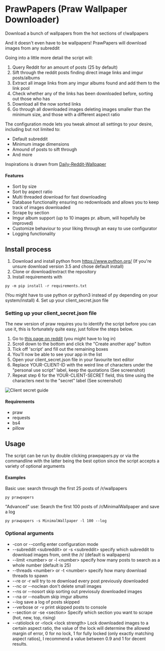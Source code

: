 # PrawPapers (Praw Wallpaper Downloader)

Download a bunch of wallpapers from the hot sections of r/wallpapers

And it doesn't even have to be wallpapers! PrawPapers will download images from any subreddit

Going into a little more detail the script will:

1. Query Reddit for an amount of posts (25 by default)
2. Sift through the reddit posts finding direct image links and imgur posts/albums
3. Extract all image links from any imgur albums found and add them to the link pool
4. Check whether any of the links has been downloaded before, sorting out those who has
5. Download all the now sorted links
6. Go through all downloaded images deleting images smaller than the minimum size, and those with a different aspect ratio

The configuration mode lets you tweak almost all settings to your desire, including but not limited to:
* Default subreddit
* Minimum image dimensions
* Amound of posts to sift through
* And more

Inspirations is drawn from [Daily-Reddit-Wallpaper](https://github.com/ssimunic/Daily-Reddit-Wallpaper)

#### Features
* Sort by size
* Sort by aspect ratio
* Multi threaded download for fast downloading
* Database functionality ensuring no redownloads and allows you to keep track of images downloaded
* Scrape by section
* Imgur album support (up to 10 images pr. album, will hopefully be improved)
* Customize behaviour to your liking through an easy to use configurator
* Logging functionality

## Install process
1. Download and install python from https://www.python.org/ (If you're unsure download version 3.5 and chose default install)
2. Clone or download/extract the repository
3. Install requirements with
```
py -m pip install -r requirements.txt
```
(You might have to use python or python3 instead of py depending on your system/install)
4. Set up your client_secret.json file

### Setting up your client_secret.json file
The new version of praw requires you to identify the script before you can use it, this is fortunately quite easy, just follow the steps below.
1. Go to [this page on reddit](https://www.reddit.com/prefs/apps/) (you might have to log in)
2. Scroll down to the bottom and click the "Create another app" button
3. Tick off 'script' and fill out the remaining boxes
4. You'll now be able to see your app in the list
5. Open your client_secret.json file in your favourite text editor
6. Replace YOUR-CLIENT-ID with the weird line of characters under the "personal use script" label, keep the quotations (See screenshot)
7. Repeat step 6 for the YOUR-CLIENT-SECRET field, this time using the characters next to the "secret" label (See screenshot)

![Client secret guide](https://raw.githubusercontent.com/nikolajlauridsen/PrawWallpaperDownloader/master/documentation/client_secret_guide.png)

#### Requirements
* praw
* requests
* bs4
* pillow

## Usage
The script can be run by double clicking prawpapers.py or via the commandline with the latter being the best option since the script accepts a variety of optional arguments

#### Examples
Basic use: search through the first 25 posts of /r/wallpapers
```
py prawpapers
```
"Advanced" use: Search the first 100 posts of /r/MinimalWallpaper and save a log
```
py prawpapers -s MinimalWallpaper -l 100 --log
```

### Optional arguments
* -con or --config enter configuration mode
* --subreddit \<subreddit> or -s \<subreddit> specify which subreddit to download images from, omit the /r/ (default is wallpapers)
* --limit \<number> or -l \<number> specify how many posts to search as a whole number (default is 25)
* --threads \<number> or -t \<number> specify how many download threads to spawn
* --re or -r will try to re download every post previously downloaded
* --nc or --noclean don't delete small images
* --ns or --nosort skip sorting out previosuly downloaded images
* --na or --noalbum skip imgur albums
* --log save a log of posts skipped
* --verbose or -v print skipped posts to console
* --section or -se \<section> Specify which section you want to scrape (hot, new, top, rising)
* --ratiolock or -rlock \<lock strength> Lock downloaded images to a certain aspect ratio, the value of the lock will determine the allowed margin of error, 0 for no lock, 1 for fully locked (only exactly matching aspect ratios), I recommend a value between 0.9 and 1 for decent results.